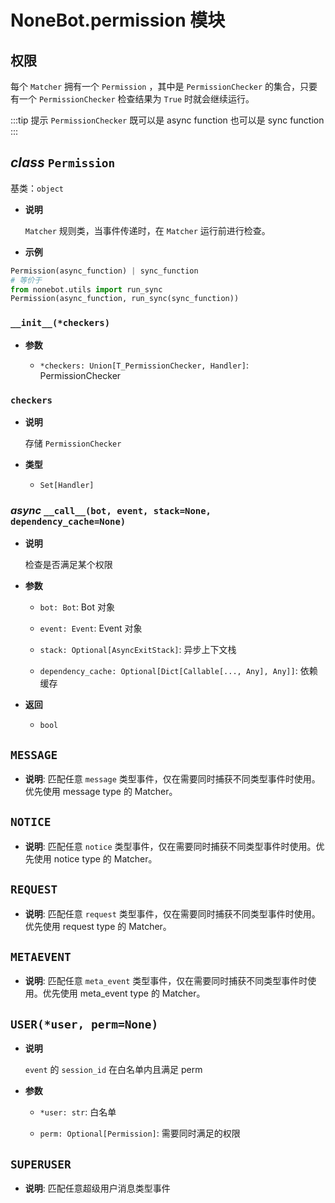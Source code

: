 # NoneBot.permission 模块

## 权限

每个 `Matcher` 拥有一个 `Permission` ，其中是 `PermissionChecker` 的集合，只要有一个 `PermissionChecker` 检查结果为 `True` 时就会继续运行。

:::tip 提示
`PermissionChecker` 既可以是 async function 也可以是 sync function
:::


## _class_ `Permission`

基类：`object`


* **说明**

    `Matcher` 规则类，当事件传递时，在 `Matcher` 运行前进行检查。



* **示例**


```python
Permission(async_function) | sync_function
# 等价于
from nonebot.utils import run_sync
Permission(async_function, run_sync(sync_function))
```


### `__init__(*checkers)`


* **参数**

    
    * `*checkers: Union[T_PermissionChecker, Handler]`: PermissionChecker



### `checkers`


* **说明**

    存储 `PermissionChecker`



* **类型**

    
    * `Set[Handler]`



### _async_ `__call__(bot, event, stack=None, dependency_cache=None)`


* **说明**

    检查是否满足某个权限



* **参数**

    
    * `bot: Bot`: Bot 对象


    * `event: Event`: Event 对象


    * `stack: Optional[AsyncExitStack]`: 异步上下文栈


    * `dependency_cache: Optional[Dict[Callable[..., Any], Any]]`: 依赖缓存



* **返回**

    
    * `bool`



## `MESSAGE`


* **说明**: 匹配任意 `message` 类型事件，仅在需要同时捕获不同类型事件时使用。优先使用 message type 的 Matcher。


## `NOTICE`


* **说明**: 匹配任意 `notice` 类型事件，仅在需要同时捕获不同类型事件时使用。优先使用 notice type 的 Matcher。


## `REQUEST`


* **说明**: 匹配任意 `request` 类型事件，仅在需要同时捕获不同类型事件时使用。优先使用 request type 的 Matcher。


## `METAEVENT`


* **说明**: 匹配任意 `meta_event` 类型事件，仅在需要同时捕获不同类型事件时使用。优先使用 meta_event type 的 Matcher。


## `USER(*user, perm=None)`


* **说明**

    `event` 的 `session_id` 在白名单内且满足 perm



* **参数**

    
    * `*user: str`: 白名单


    * `perm: Optional[Permission]`: 需要同时满足的权限



## `SUPERUSER`


* **说明**: 匹配任意超级用户消息类型事件

